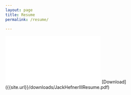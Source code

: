 ```yaml
---
layout: page
title: Resume
permalink: /resume/

---
```


<body>
    <object width="100%" height="800" data="{{site.url}}/downloads/JackHefnerIIIResume.pdf" type="application/pdf">
        <embed src="{{site.url}}/downloads/JackHefnerIIIResume.pdf" type="application/pdf" />
    </object>
</body>
[Download]({{site.url}}/downloads/JackHefnerIIIResume.pdf)